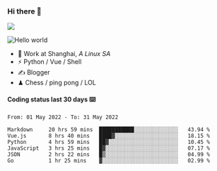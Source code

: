 ### Hi there 👋
![](https://komarev.com/ghpvc/?username=Xuhandsome)


<img src="https://github-readme-stats.vercel.app/api?username=XuHandsome&show_icons=true&theme=merko" alt="Hello world">

<br/>

- 🍻  Work at Shanghai, _A Linux SA_
- ⚡  Python / Vue / Shell
- ✍️  Blogger
- ♟  Chess / ping pong / LOL

#### Coding status last 30 days ⌨️

<!--START_SECTION:waka-->

```text
From: 01 May 2022 - To: 31 May 2022

Markdown     20 hrs 59 mins  ███████████░░░░░░░░░░░░░░   43.94 %
Vue.js       8 hrs 40 mins   ████▓░░░░░░░░░░░░░░░░░░░░   18.15 %
Python       4 hrs 59 mins   ██▓░░░░░░░░░░░░░░░░░░░░░░   10.45 %
JavaScript   3 hrs 25 mins   █▓░░░░░░░░░░░░░░░░░░░░░░░   07.17 %
JSON         2 hrs 22 mins   █▒░░░░░░░░░░░░░░░░░░░░░░░   04.99 %
Go           1 hr 25 mins    ▓░░░░░░░░░░░░░░░░░░░░░░░░   02.99 %
```

<!--END_SECTION:waka-->
